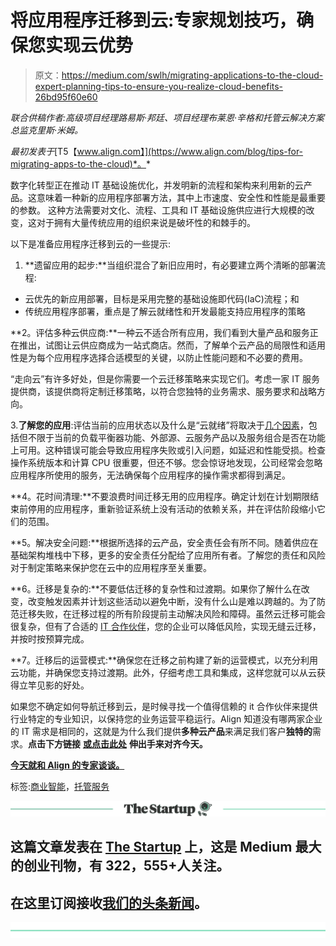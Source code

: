 # 将应用程序迁移到云:专家规划技巧，确保您实现云优势

> 原文：<https://medium.com/swlh/migrating-applications-to-the-cloud-expert-planning-tips-to-ensure-you-realize-cloud-benefits-26bd95f60e60>

*联合供稿作者:高级项目经理路易斯·邦廷、项目经理布莱恩·辛格和托管云解决方案总监克里斯·米姆。*

*最初发表于*[T5【www.align.com】](https://www.align.com/blog/tips-for-migrating-apps-to-the-cloud)*。*

数字化转型正在推动 IT 基础设施优化，并发明新的流程和架构来利用新的云产品。这意味着一种新的应用程序部署方法，其中上市速度、安全性和性能是最重要的参数。
这种方法需要对文化、流程、工具和 IT 基础设施供应进行大规模的改变，这对于拥有大量传统应用的组织来说是破坏性的和棘手的。

以下是准备应用程序迁移到云的一些提示:

1.  **遗留应用的起步:**当组织混合了新旧应用时，有必要建立两个清晰的部署流程:

*   云优先的新应用部署，目标是采用完整的基础设施即代码(IaC)流程；和
*   传统应用程序部署，重点是了解云就绪性和开发最能支持应用程序的策略

**2。评估多种云供应商:**一种云不适合所有应用，我们看到大量产品和服务正在推出，试图让云供应商成为一站式商店。然而，了解单个云产品的局限性和适用性是为每个应用程序选择合适模型的关键，以防止性能问题和不必要的费用。

“走向云”有许多好处，但是你需要一个云迁移策略来实现它们。考虑一家 IT 服务提供商，该提供商将定制迁移策略，以符合您独特的业务需求、服务要求和战略方向。

3.**了解您的应用**:评估当前的应用状态以及什么是“云就绪”将取决于[几个因素](https://www.align.com/blog/migration-best-practices)，包括但不限于当前的负载平衡器功能、外部源、云服务产品以及服务组合是否在功能上可用。这种错误可能会导致应用程序失败或引入问题，如延迟和性能受损。检查操作系统版本和计算 CPU 很重要，但还不够。您会惊讶地发现，公司经常会忽略应用程序所使用的服务，无法确保每个应用程序的操作需求都得到满足。

**4。花时间清理:**不要浪费时间迁移无用的应用程序。确定计划在计划期限结束前停用的应用程序，重新验证系统上没有活动的依赖关系，并在评估阶段缩小它们的范围。

**5。解决安全问题:**根据所选择的云产品，安全责任会有所不同。随着供应在基础架构堆栈中下移，更多的安全责任分配给了应用所有者。了解您的责任和风险对于制定策略来保护您在云中的应用程序至关重要。

**6。迁移是复杂的:**不要低估迁移的复杂性和过渡期。如果你了解什么在改变，改变触发因素并计划这些活动以避免中断，没有什么山是难以跨越的。为了防范迁移失败，在迁移过程的所有阶段提前主动解决风险和障碍。虽然云迁移可能会很复杂，但有了合适的 [IT 合作伙伴](https://www.align.com/blog/it-due-diligence-checklist-managed-service-providers)，您的企业可以降低风险，实现无缝云迁移，并按时按预算完成。

**7。迁移后的运营模式:**确保您在迁移之前构建了新的运营模式，以充分利用云功能，并确保您支持过渡期。此外，仔细考虑工具和集成，这样您就可以从云获得立竿见影的好处。

如果您不确定如何导航迁移到云，是时候寻找一个值得信赖的 it 合作伙伴来提供行业特定的专业知识，以保持您的业务运营平稳运行。Align 知道没有哪两家企业的 IT 需求是相同的，这就是为什么我们提供**多种云产品**来满足我们客户**独特的**需求。**点击下方链接** [**或点击此处**](https://www.align.com/speak-to-a-consultant-lp) **伸出手来对齐今天。**

[**今天就和 Align 的专家谈谈。**](https://www.align.com/speak-to-a-consultant-lp)

标签:[商业智能](https://www.align.com/blog/topic/business-intelligence)，[托管服务](https://www.align.com/blog/topic/managed-services)

[![](img/308a8d84fb9b2fab43d66c117fcc4bb4.png)](https://medium.com/swlh)

## 这篇文章发表在 [The Startup](https://medium.com/swlh) 上，这是 Medium 最大的创业刊物，有 322，555+人关注。

## 在这里订阅接收[我们的头条新闻](http://growthsupply.com/the-startup-newsletter/)。

[![](img/b0164736ea17a63403e660de5dedf91a.png)](https://medium.com/swlh)